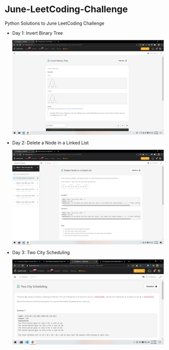 # June-LeetCoding-Challenge
Python Solutions to June LeetCoding Challenge

<ul>
    <li>
            <p>Day 1: Invert Binary Tree</p>
            <img src="./questions/day1.png" alt="Day1 question">
    </li>
    <li>
            <p>Day 2: Delete a Node in a Linked List</p>
            <img src="./questions/day2.png" alt="Day2 question">
    </li>
    <li>
            <p>Day 3: Two City Scheduling</p>
            <img src="./questions/day3.png" alt="Day3 question">
    </li>
</ul>